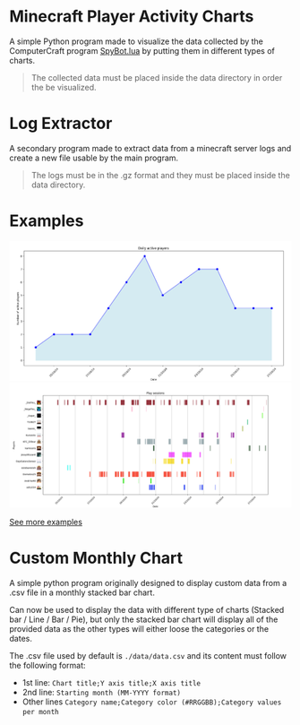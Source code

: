 # Minecraft Player Activity Charts

A simple Python program made to visualize the data collected by the ComputerCraft program [SpyBot.lua](https://github.com/gregoryeple/ComputerCraftPrograms/blob/main/spybot.lua) by putting them in different types of charts.

> The collected data must be placed inside the data directory in order the be visualized.

# Log Extractor

A secondary program made to extract data from a minecraft server logs and create a new file usable by the main program.

> The logs must be in the .gz format and they must be placed inside the data directory.

# Examples

![Daily active players example chart](https://github.com/gregoryeple/MinecraftPlayerActivityChart/blob/master/examples/daily-active-players.png?raw=true)
![Play sessions example chart](https://github.com/gregoryeple/MinecraftPlayerActivityChart/blob/master/examples/play-sessions.png?raw=true)

[See more examples](https://github.com/gregoryeple/MinecraftPlayerActivityChart/tree/master/examples)

# Custom Monthly Chart
A simple python program originally designed to display custom data from a .csv file in a monthly stacked bar chart.

Can now be used to display the data with different type of charts (Stacked bar / Line / Bar / Pie), but only the stacked bar chart will display all of the provided data as the other types will either loose the categories or the dates.

The .csv file used by default is `./data/data.csv` and its content must follow the following format:
- 1st line: `Chart title;Y axis title;X axis title`
- 2nd line: `Starting month (MM-YYYY format)`
- Other lines `Category name;Category color (#RRGGBB);Category values per month`
